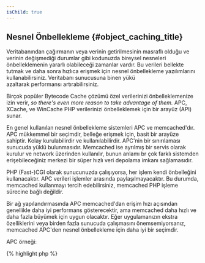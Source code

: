 ```yaml
---
isChild: true
---
```


## Nesnel Önbellekleme {#object_caching_title}

Veritabanından çağırmanın veya verinin getirilmesinin masraflı olduğu ve verinin değişmediği durumlar gibi kodunuzda 
bireysel nesneleri önbelleklemenin yararlı olabileceği zamanlar vardır. Bu verileri bellekte tutmak ve daha sonra 
hızlıca erişmek için nesnel önbellekleme yazılımlarını kullanabilirsiniz. Veritabanı sunucusuna binen yükü  
azaltarak performansı artırabilirsiniz. 

Birçok popüler Bytecode Cache çözümü özel verilerinizi önbelleklemenize izin verir, _so there's even more reason to take
advantage of them._ APC, XCache, ve WinCache PHP verilerinizi önbelleklemek için bir arayüz (API) sunar. 

En genel kullanılan nesnel önbellekleme sistemleri APC ve memcached'dır. APC mükkemmel bir seçimdir, belleğe erişmek
için, basit bir arayüze sahiptir. Kolay kurulabilirdir ve kullanılabilirdir. APC'nin bir sınırılaması sunucuda yüklü 
bulunmasıdır. Memcached ise ayrılmış bir servis olarak kurulur ve network üzerinden kullanılır, bunun anlamı br çok 
farklı sistemden erişebileceğiniz merkezi bir süper hızlı veri depolama imkanı sağlamasıdır. 

PHP (Fast-)CGI olarak sunucunuzda çalışıyorsa, her işlem kendi önbelleğini kullanacaktır. APC verileri işlemler 
arasında paylaşılmayacaktır. Bu durumda, memcached kullanmayı tercih edebilirsiniz, memcached PHP işleme sürecine 
bağlı değildir. 

Bir ağ yapılandırmasında APC memcached'dan erişim hızı açısından genellikle daha iyi performans gösterecektir, 
ama memcached daha hızlı ve daha fazla büyümek için uygun olacaktır. Eğer uygulamanızın ekstra özelliklerini veya 
birden fazla sunucuda çalışmasını önemsemiyorsanız, memcached APC'den nesnel önbellekleme için daha iyi bir seçimdir.

APC örneği:

{% highlight php %}
<?php
// veri 'expensive_data' olarak önbelleklenmişmi diye kontrol et
$data = apc_fetch('expensive_data');
if ($data === false) {
    // veri önbellekte değil; sonucu sonradan çağırmak için önbelleğe kaydet. 
    apc_add('expensive_data', $data = get_expensive_data());
}

print_r($data);
{% endhighlight %}

Nesnel önbellekleme sistenleri hakkında daha fazla bilgi:

* [APC Fonksiyonları](http://php.net/manual/tr/ref.apc.php)
* [Memcached](http://memcached.org/)
* [Redis](http://redis.io/)
* [XCache APIs](http://xcache.lighttpd.net/wiki/XcacheApi)
* [WinCache Fonksiyonları](http://www.php.net/manual/en/ref.wincache.php)
